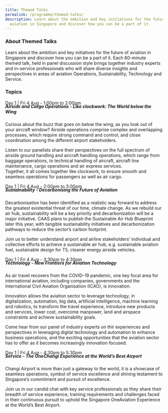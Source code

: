 ```yaml
---
title: Themed Talks
permalink: /programme/themed-talks/
description: Learn about the ambition and key initiatives for the future of
  aviation in Singapore and discover how you can be a part of it.
---
```

### **About Themed Talks**

Learn about the ambition and key initiatives for the future of aviation in Singapore and discover how you can be a part of it. Each 60-minute themed talk, held in panel discussion style brings together industry experts and in-service professionals who will share diverse insights and perspectives in areas of aviation Operations, Sustainability, Technology and Service.

### **Topics**

<p>Day 1 | Fri 4 Aug - 1:00pm to 2:00pm</p>
<h5 style="margin-top:-20px;"><b>Airside and Cargo Operations - <i>Like clockwork: The World below the Wing</i></b></h5>

Curious about the buzz that goes on below the wing, as you look out of your aircraft window? Airside operations comprise complex and overlapping processes, which require strong command and control, and close coordination among the different airport stakeholders.  
  
Listen to our panelists share their perspectives on the full spectrum of airside ground handling and aircraft handling operations, which range from baggage operations, to technical handling of aircraft, aircraft line maintenance, cargo operations and air express services.  
Together, it all comes together like clockwork, to ensure smooth and seamless operations for passengers as well as air cargo.

<p>Day 1 | Fri 4 Aug - 2:00pm to 3:00pm</p>
<h5 style="margin-top:-20px;"><b>Sustainability - <i>Decarbonising the Future of Aviation</i></b></h5>

Decarbonisation has been identified as a realistic way forward to address the greatest existential threat of our time, climate change. As we rebuild our air hub, sustainability will be a key priority and decarbonization will be a major initiative. CAAS plans to publish the Sustainable Air Hub Blueprint later this year, with tangible sustainability initiatives and decarbonization pathways to reduce the sector’s carbon footprint.  
  
Join us to better understand airport and airline stakeholders’ individual and collective efforts to achieve a sustainable air hub, e.g. sustainable aviation fuel, sustainable design for T5, cleaner energy airside vehicles.

<p>Day 1 | Fri 4 Aug - 3:30pm to 4:30pm</p>
<h5 style="margin-top:-20px;"><b>Technology - <i>New Frontiers for Aviation Technology</i></b></h5>

As air travel recovers from the COVID-19 pandemic, one key focal area for international aviation, including companies, governments and the International Civil Aviation Organisation (ICAO), is innovation.  
  
Innovation allows the aviation sector to leverage technology, in digitalization, automation, big data, artificial intelligence, machine learning and robotics, to transform the travel experience, introduce new products and services, lower cost, overcome manpower, land and airspace constraints and achieve sustainability goals.  
  
Come hear from our panel of industry experts on thir experiences and perspectives in leveraging digital technology and automation to enhance business operations, and the exciting opportunities that the aviation sector has to offer as it becomes increasingly innovation focused.

<p>Day 1 | Fri 4 Aug - 4:30pm to 5:30pm</p>
<h5 style="margin-top:-20px;"><b>Service - <i>The OneChangi Experience at the World’s Best Airport</i></b></h5>

Changi Airport is more than just a gateway to the world, it is a showcase of seamless operations, symbol of service excellence and shining testament to Singapore’s commitment and pursuit of excellence.  
  
Join us in our candid chat with key service professionals as they share their breadth of service experience, training requirements and challenges faced in their continuous pursuit to uphold the Singapore OneAviation Experience at the World’s Best Airport.

<style>#main-content .bp-section.bp-section-pagetitle, .bottom-navigation a {background-color: #CB6F31 !important;}</style>
